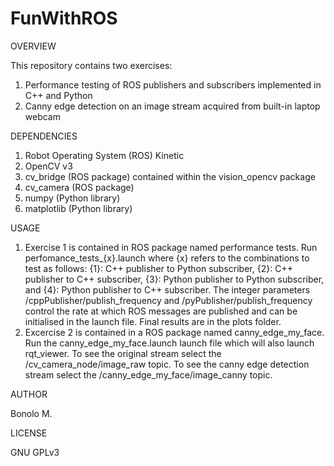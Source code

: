 # FunWithROS

OVERVIEW

This repository contains two exercises:
1. Performance testing of ROS publishers and subscribers implemented in C++ and Python
2. Canny edge detection on an image stream acquired from built-in laptop webcam 

DEPENDENCIES

1. Robot Operating System (ROS) Kinetic
2. OpenCV v3
3. cv_bridge (ROS package) contained within the vision_opencv package
4. cv_camera (ROS package)
5. numpy (Python library)
6. matplotlib (Python library)

USAGE

1. Exercise 1 is contained in ROS package named performance tests. Run perfomance_tests_{x}.launch where {x} refers to the combinations to test as follows: {1}: C++ publisher to Python subscriber, {2}: C++ publisher to C++ subscriber, {3}: Python publisher to Python subscriber, and {4}: Python publisher to C++ subscriber. The integer parameters /cppPublisher/publish_frequency and /pyPublisher/publish_frequency control the rate at which ROS messages are published and can be initialised in the launch file. Final results are in the plots folder. 
2. Excercise 2 is contained in a ROS package named canny_edge_my_face. Run the canny_edge_my_face.launch launch file which will also launch rqt_viewer. To see the original stream select the /cv_camera_node/image_raw topic. To see the canny edge detection stream select the /canny_edge_my_face/image_canny topic.  

AUTHOR

Bonolo M. 

LICENSE

GNU GPLv3
